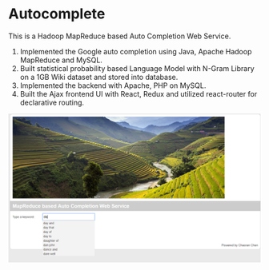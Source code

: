 # Autocomplete

This is a Hadoop MapReduce based Auto Completion Web Service. 
1. Implemented the Google auto completion using Java, Apache Hadoop MapReduce and MySQL.
2. Built statistical probability based Language Model with N-Gram Library on a 1GB Wiki dataset and stored into database.
3. Implemented the backend with Apache, PHP on MySQL.
4. Built the Ajax frontend UI with React, Redux and utilized react-router for declarative routing.

![Simple demo](https://github.com/chen4393/Autocomplete/blob/master/demo.PNG)
